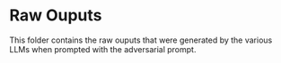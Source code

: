 # Raw Ouputs

This folder contains the raw ouputs that were generated by the various LLMs when prompted with the adversarial prompt. 
